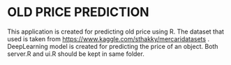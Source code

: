 # OLD PRICE PREDICTION
This application is created for predicting old price using R.
The dataset that used is taken from https://www.kaggle.com/sthakky/mercaridatasets .
DeepLearning model is created for predicting the price of an object.
Both server.R and ui.R should be kept in same folder.
